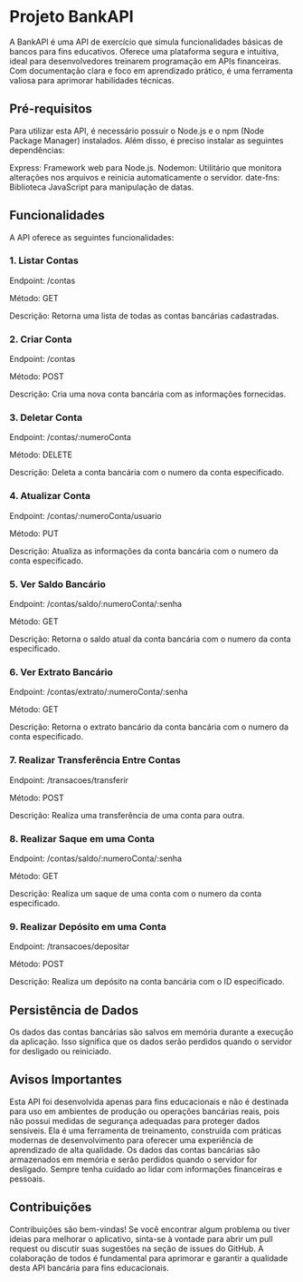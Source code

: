# Projeto BankAPI
A BankAPI é uma API de exercício que simula funcionalidades básicas de bancos para fins educativos. Oferece uma plataforma segura e intuitiva, ideal para desenvolvedores treinarem programação em APIs financeiras. Com documentação clara e foco em aprendizado prático, é uma ferramenta valiosa para aprimorar habilidades técnicas.

## Pré-requisitos
Para utilizar esta API, é necessário possuir o Node.js e o npm (Node Package Manager) instalados. Além disso, é preciso instalar as seguintes dependências:

Express: Framework web para Node.js.
Nodemon: Utilitário que monitora alterações nos arquivos e reinicia automaticamente o servidor.
date-fns: Biblioteca JavaScript para manipulação de datas.

## Funcionalidades
A API oferece as seguintes funcionalidades:

### 1. Listar Contas
Endpoint: /contas

Método: GET

Descrição: Retorna uma lista de todas as contas bancárias cadastradas.

### 2. Criar Conta
Endpoint: /contas

Método: POST

Descrição: Cria uma nova conta bancária com as informações fornecidas.

### 3. Deletar Conta
Endpoint: /contas/:numeroConta

Método: DELETE

Descrição: Deleta a conta bancária com o numero da conta especificado.

### 4. Atualizar Conta
Endpoint: /contas/:numeroConta/usuario

Método: PUT

Descrição: Atualiza as informações da conta bancária com o numero da conta especificado.

### 5. Ver Saldo Bancário
Endpoint: /contas/saldo/:numeroConta/:senha

Método: GET

Descrição: Retorna o saldo atual da conta bancária com o numero da conta especificado.

### 6. Ver Extrato Bancário
Endpoint: /contas/extrato/:numeroConta/:senha

Método: GET

Descrição: Retorna o extrato bancário da conta bancária com o numero da conta especificado.

### 7. Realizar Transferência Entre Contas
Endpoint: /transacoes/transferir

Método: POST

Descrição: Realiza uma transferência de uma conta para outra.

### 8. Realizar Saque em uma Conta
Endpoint: /contas/saldo/:numeroConta/:senha

Método: GET

Descrição: Realiza um saque de uma conta com o numero da conta especificado.

### 9. Realizar Depósito em uma Conta
Endpoint: /transacoes/depositar

Método: POST

Descrição: Realiza um depósito na conta bancária com o ID especificado.

## Persistência de Dados
Os dados das contas bancárias são salvos em memória durante a execução da aplicação. Isso significa que os dados serão perdidos quando o servidor for desligado ou reiniciado.

## Avisos Importantes
Esta API foi desenvolvida apenas para fins educacionais e não é destinada para uso em ambientes de produção ou operações bancárias reais, pois não possui medidas de segurança adequadas para proteger dados sensíveis. Ela é uma ferramenta de treinamento, construída com práticas modernas de desenvolvimento para oferecer uma experiência de aprendizado de alta qualidade.
Os dados das contas bancárias são armazenados em memória e serão perdidos quando o servidor for desligado.
Sempre tenha cuidado ao lidar com informações financeiras e pessoais.

## Contribuições
Contribuições são bem-vindas! Se você encontrar algum problema ou tiver ideias para melhorar o aplicativo, sinta-se à vontade para abrir um pull request ou discutir suas sugestões na seção de issues do GitHub. A colaboração de todos é fundamental para aprimorar e garantir a qualidade desta API bancária para fins educacionais.



